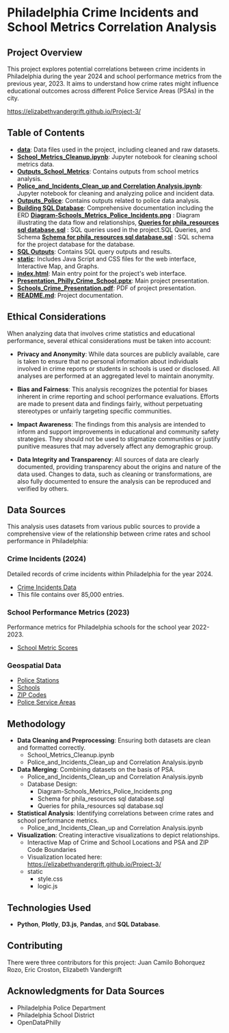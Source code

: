 # Philadelphia Crime Incidents and School Metrics Correlation Analysis

## Project Overview
This project explores potential correlations between crime incidents in Philadelphia during the year 2024 and school performance metrics from the previous year, 2023. It aims to understand how crime rates might influence educational outcomes across different Police Service Areas (PSAs) in the city.

https://elizabethvandergrift.github.io/Project-3/

## Table of Contents
- **[data](./data)**: Data files used in the project, including cleaned and raw datasets.
- **[School_Metrics_Cleanup.ipynb](./Scool_Metrics_Cleanup.ipynb)**: Jupyter notebook for cleaning school metrics data.
- **[Outputs_School_Metrics](./Outputs_School_Metrics)**: Contains outputs from school metrics analysis.
- **[Police_and_Incidents_Clean_up and Correlation Analysis.ipynb](./Police_and_Incidents_Clean_up%20and%20Correlation%20Analysis.ipynb)**: Jupyter notebook for cleaning and analyzing police and incident data.
- **[Outputs_Police](./Outputs_Police)**: Contains outputs related to police data analysis.
- **[Building SQL Database](./Building%20SQL%20Database)**: Comprehensive documentation including the ERD **[Diagram-Schools_Metrics_Police_Incidents.png](./Diagram-Schools_Metrics_Police_Incidents.png)** : Diagram             illustrating the data flow and relationships, **[Queries for phila_resources sql database.sql](./Queries%20for%20phila_resources%20sql%20database.sql)** : SQL queries used in the project.SQL Queries, and Schema            **[Schema for phila_resources sql database.sql](./Schema%20for%20phila_resources%20sql%20database.sql)** : SQL schema for the project database for the database.
- **[SQL Outputs](./SQL%20Outputs)**: Contains SQL query outputs and results.
- **[static](./static)**: Includes Java Script and CSS files for the web interface, Interactive Map, and Graphs.
- **[index.html](./index.html)**: Main entry point for the project's web interface.
- **[Presentation_Philly_Crime_School.pptx](./Presentation_Philly_Crime_School.pptx)**: Main project presentation.
- **[Schools_Crime_Presentation.pdf](./Schools_Crime_Presentation.pdf)**: PDF of project presentation.
- **[README.md](./README.md)**: Project documentation.
  
## Ethical Considerations
When analyzing data that involves crime statistics and educational performance, several ethical considerations must be taken into account:

- **Privacy and Anonymity**: While data sources are publicly available, care is taken to ensure that no personal information about individuals involved in crime reports or students in schools is used or disclosed. All analyses are performed at an aggregated level to maintain anonymity.

- **Bias and Fairness**: This analysis recognizes the potential for biases inherent in crime reporting and school performance evaluations. Efforts are made to present data and findings fairly, without perpetuating stereotypes or unfairly targeting specific communities.

- **Impact Awareness**: The findings from this analysis are intended to inform and support improvements in educational and community safety strategies. They should not be used to stigmatize communities or justify punitive measures that may adversely affect any demographic group.

- **Data Integrity and Transparency**: All sources of data are clearly documented, providing transparency about the origins and nature of the data used. Changes to data, such as cleaning or transformations, are also fully documented to ensure the analysis can be reproduced and verified by others.

## Data Sources
This analysis uses datasets from various public sources to provide a comprehensive view of the relationship between crime rates and school performance in Philadelphia:

### Crime Incidents (2024)
Detailed records of crime incidents within Philadelphia for the year 2024.
- [Crime Incidents Data](https://opendataphilly.org/datasets/crime-incidents/)
- This file contains over 85,000 entries.

### School Performance Metrics (2023)
Performance metrics for Philadelphia schools for the school year 2022-2023.
- [School Metric Scores](https://www.philasd.org/performance/programsservices/open-data/school-performance/#school_progress_report_education_and_equity)

### Geospatial Data
- [Police Stations](https://opendataphilly.org/datasets/police-stations/)
- [Schools](https://opendataphilly.org/datasets/schools/)
- [ZIP Codes](https://opendataphilly.org/datasets/zip-codes/)
- [Police Service Areas](https://opendataphilly.org/datasets/police-service-areas/)

## Methodology
- **Data Cleaning and Preprocessing**: Ensuring both datasets are clean and formatted correctly.
    - School_Metrics_Cleanup.ipynb
    - Police_and_Incidents_Clean_up and Correlation Analysis.ipynb
- **Data Merging**: Combining datasets on the basis of PSA.
    - Police_and_Incidents_Clean_up and Correlation Analysis.ipynb
    - Database Design:
        - Diagram-Schools_Metrics_Police_Incidents.png
        - Schema for phila_resources sql database.sql
        - Queries for phila_resources sql database.sql
- **Statistical Analysis**: Identifying correlations between crime rates and school performance metrics.
    - Police_and_Incidents_Clean_up and Correlation Analysis.ipynb
- **Visualization**: Creating interactive visualizations to depict relationships.  
    - Interactive Map of Crime and School Locations and PSA and ZIP Code Boundaries
    - Visualization located here: https://elizabethvandergrift.github.io/Project-3/
    - static
        - style.css
        - logic.js

## Technologies Used
- **Python**, **Plotly**, **D3.js**, **Pandas**, and **SQL Database**.

## Contributing
There were three contributors for this project: 
Juan Camilo Bohorquez Rozo, 
Eric Croston, 
Elizabeth Vandergrift

## Acknowledgments for Data Sources
- Philadelphia Police Department
- Philadelphia School District
- OpenDataPhilly
